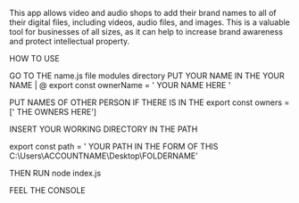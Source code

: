 This app allows video and audio shops to add their brand names to all of their digital files, including videos, audio files, and images. This is a valuable tool for businesses of all sizes, as it can help to increase brand awareness and protect intellectual property.

HOW TO USE

GO TO THE name.js file modules directory
PUT YOUR NAME IN THE YOUR NAME
                               |
                               @
export const ownerName = ' YOUR NAME HERE '

PUT NAMES OF OTHER PERSON IF THERE IS IN THE
export const owners = [' THE OWNERS HERE']

INSERT YOUR WORKING DIRECTORY IN THE PATH

export const path = ' YOUR PATH IN THE FORM OF THIS C:\\Users\\ACCOUNTNAME\\Desktop\\FOLDERNAME'

THEN RUN node index.js

FEEL THE CONSOLE